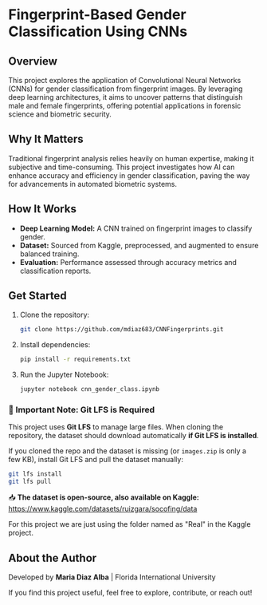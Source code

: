 # Fingerprint-Based Gender Classification Using CNNs

## Overview
This project explores the application of Convolutional Neural Networks (CNNs) for gender classification from fingerprint images. By leveraging deep learning architectures, it aims to uncover patterns that distinguish male and female fingerprints, offering potential applications in forensic science and biometric security.

## Why It Matters
Traditional fingerprint analysis relies heavily on human expertise, making it subjective and time-consuming. This project investigates how AI can enhance accuracy and efficiency in gender classification, paving the way for advancements in automated biometric systems.

## How It Works
- **Deep Learning Model:** A CNN trained on fingerprint images to classify gender.
- **Dataset:** Sourced from Kaggle, preprocessed, and augmented to ensure balanced training.
- **Evaluation:** Performance assessed through accuracy metrics and classification reports.

## Get Started
1. Clone the repository:
   ```bash
   git clone https://github.com/mdiaz683/CNNFingerprints.git
   ```
2. Install dependencies:
   ```bash
   pip install -r requirements.txt
   ```
3. Run the Jupyter Notebook:
   ```bash
   jupyter notebook cnn_gender_class.ipynb
   ```
### 🔹 Important Note: Git LFS is Required
This project uses **Git LFS** to manage large files. When cloning the repository, the dataset should download automatically **if Git LFS is installed**.

If you cloned the repo and the dataset is missing (or `images.zip` is only a few KB), install Git LFS and pull the dataset manually:

```bash
git lfs install
git lfs pull
```

📥 **The dataset is open-source, also available on Kaggle:** 
https://www.kaggle.com/datasets/ruizgara/socofing/data

For this project we are just using the folder named as "Real" in the Kaggle project.


## About the Author
Developed by **Maria Diaz Alba** | Florida International University

If you find this project useful, feel free to explore, contribute, or reach out!

